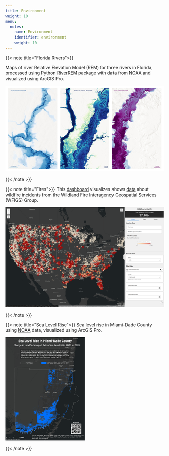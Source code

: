 ```yaml
---
title: Environment
weight: 10
menu:
  notes:
    name: Environment
    identifier: environment
    weight: 10
---
```


<!-- Florida Rivers -->
{{< note title="Florida Rivers">}}

Maps of river Relative Elevation Model (REM) for three rivers in Florida, processed using Python [RiverREM](https://github.com/OpenTopography/RiverREM) package with data from [NOAA](https://coast.noaa.gov/slrdata/DEMs/FL/index.html) and visualized using ArcGIS Pro.

![Three maps of rivers](/notes/environment/fl_rem_cartographic.png)

{{< /note >}}

<!-- Dashboard -->
{{< note title="Fires">}}
This [dashboard](https://experience.arcgis.com/experience/b66cb0a7b68f4e3cab71fcaa58744a31) visualizes shows [data](https://www.arcgis.com/home/item.html?id=405814902c9e411cb4384c49d694e82b) about wildfire incidents from the Wildland Fire Interagency Geospatial Services (WFIGS) Group.

<img src="/notes/environment/dashboard_fires.png" alt="Dashboard of fires across the US.">

{{< /note >}}

<!-- Sea level rise -->
{{< note title="Sea Level Rise">}}
Sea level rise in Miami-Dade County using [NOAA](maps.arcgis.com/home/item.html?id=dfaa88995dcc487594185286c63fc82c) data, visualized using ArcGIS Pro.

<img src="/notes/environment/Miami_Sea_Level_Rise.png" alt="Map of sea level rise." height="50%" width="50%">

{{< /note >}}
